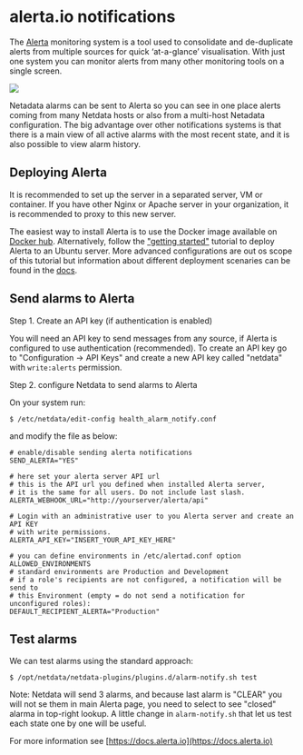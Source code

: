 # alerta.io notifications

The [Alerta](https://alerta.io) monitoring system is a tool used to
consolidate and de-duplicate alerts from multiple sources for quick
‘at-a-glance’ visualisation. With just one system you can monitor
alerts from many other monitoring tools on a single screen.

![](https://docs.alerta.io/en/latest/_images/alerta-screen-shot-3.png)

Netadata alarms can be sent to Alerta so you can see in one place
alerts coming from many Netdata hosts or also from a multi-host
Netadata configuration. The big advantage over other notifications
systems is that there is a main view of all active alarms with
the most recent state, and it is also possible to view alarm history.

## Deploying Alerta

It is recommended to set up the server in a separated server, VM or
container. If you have other Nginx or Apache server in your organization,
it is recommended to proxy to this new server.

The easiest way to install Alerta is to use the Docker image available
on [Docker hub][1]. Alternatively, follow the ["getting started"][2]
tutorial to deploy Alerta to an Ubuntu server. More advanced
configurations are out os scope of this tutorial but information
about different deployment scenaries can be found in the  [docs][3].

[1]: https://hub.docker.com/r/alerta/alerta-web/
[2]: http://alerta.readthedocs.io/en/latest/gettingstarted/tutorial-1-deploy-alerta.html
[3]: http://docs.alerta.io/en/latest/deployment.html

## Send alarms to Alerta

Step 1. Create an API key (if authentication is enabled)

You will need an API key to send messages from any source, if
Alerta is configured to use authentication (recommended). To
create an API key go to "Configuration -> API Keys" and create
a new API key called "netdata" with `write:alerts` permission.

Step 2. configure Netdata to send alarms to Alerta

On your system run:

    $ /etc/netdata/edit-config health_alarm_notify.conf

and modify the file as below:

```
# enable/disable sending alerta notifications
SEND_ALERTA="YES"

# here set your alerta server API url
# this is the API url you defined when installed Alerta server, 
# it is the same for all users. Do not include last slash.
ALERTA_WEBHOOK_URL="http://yourserver/alerta/api"

# Login with an administrative user to you Alerta server and create an API KEY
# with write permissions.
ALERTA_API_KEY="INSERT_YOUR_API_KEY_HERE"

# you can define environments in /etc/alertad.conf option ALLOWED_ENVIRONMENTS
# standard environments are Production and Development
# if a role's recipients are not configured, a notification will be send to
# this Environment (empty = do not send a notification for unconfigured roles):
DEFAULT_RECIPIENT_ALERTA="Production"
```

## Test alarms

We can test alarms using the standard approach:

    $ /opt/netdata/netdata-plugins/plugins.d/alarm-notify.sh test

Note: Netdata will send 3 alarms, and because last alarm is "CLEAR"
you will not se them in main Alerta page, you need to select to see
"closed" alarma in top-right lookup. A little change in `alarm-notify.sh`
that let us test each state one by one will be useful.

For more information see [https://docs.alerta.io](https://docs.alerta.io)
